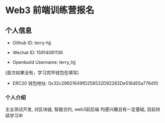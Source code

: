# Web3 前端训练营报名

## 个人信息

* Github ID: terry-hjj

* Wechat ID: 15914081136

* Openbuild Username: terry_hjj

(首次如果没有，学习完毕钱包在填写)

* ERC20 钱包地址: 0x32c29921649fD258532D92282De516d55a776d10

### 个人介绍
主业测试开发, 对区块链, 智能合约, web3前后端 均感兴趣且有一定基础, 目前持续学习中

